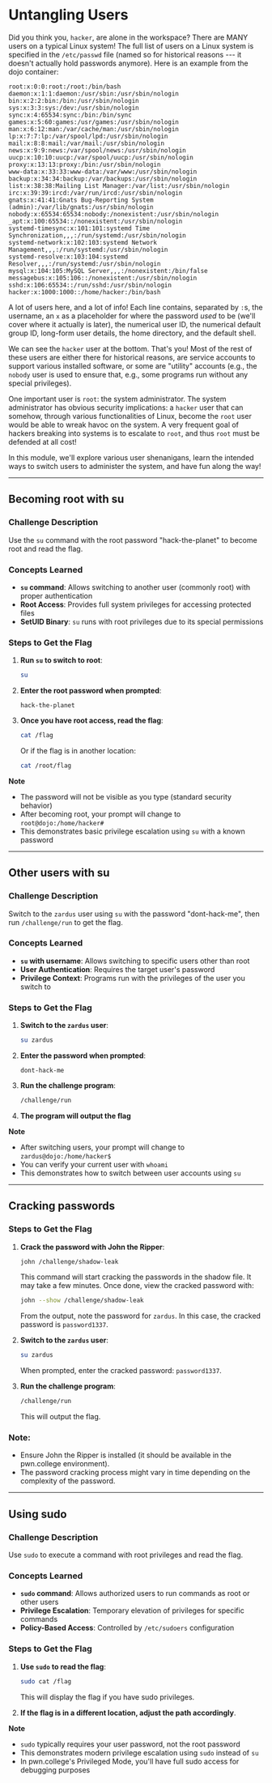 # Untangling Users
<p>Did you think you, <code>hacker</code>, are alone in the workspace?
There are MANY users on a typical Linux system!
The full list of users on a Linux system is specified in the <code>/etc/passwd</code> file (named so for historical reasons --- it doesn't actually hold passwords anymore).
Here is an example from the dojo container:</p>
<pre><code class="language-console hljs shell">root:x:0:0:root:/root:/bin/bash
daemon:x:1:1:daemon:/usr/sbin:/usr/sbin/nologin
bin:x:2:2:bin:/bin:/usr/sbin/nologin
sys:x:3:3:sys:/dev:/usr/sbin/nologin
sync:x:4:65534:sync:/bin:/bin/sync
games:x:5:60:games:/usr/games:/usr/sbin/nologin
man:x:6:12:man:/var/cache/man:/usr/sbin/nologin
lp:x:7:7:lp:/var/spool/lpd:/usr/sbin/nologin
mail:x:8:8:mail:/var/mail:/usr/sbin/nologin
news:x:9:9:news:/var/spool/news:/usr/sbin/nologin
uucp:x:10:10:uucp:/var/spool/uucp:/usr/sbin/nologin
proxy:x:13:13:proxy:/bin:/usr/sbin/nologin
www-data:x:33:33:www-data:/var/www:/usr/sbin/nologin
backup:x:34:34:backup:/var/backups:/usr/sbin/nologin
list:x:38:38:Mailing List Manager:/var/list:/usr/sbin/nologin
irc:x:39:39:ircd:/var/run/ircd:/usr/sbin/nologin
gnats:x:41:41:Gnats Bug-Reporting System (admin):/var/lib/gnats:/usr/sbin/nologin
nobody:x:65534:65534:nobody:/nonexistent:/usr/sbin/nologin
_apt:x:100:65534::/nonexistent:/usr/sbin/nologin
systemd-timesync:x:101:101:systemd Time Synchronization,,,:/run/systemd:/usr/sbin/nologin
systemd-network:x:102:103:systemd Network Management,,,:/run/systemd:/usr/sbin/nologin
systemd-resolve:x:103:104:systemd Resolver,,,:/run/systemd:/usr/sbin/nologin
mysql:x:104:105:MySQL Server,,,:/nonexistent:/bin/false
messagebus:x:105:106::/nonexistent:/usr/sbin/nologin
sshd:x:106:65534::/run/sshd:/usr/sbin/nologin
hacker:x:1000:1000::/home/hacker:/bin/bash
</code></pre>
<p>A lot of users here, and a lot of info!
Each line contains, separated by <code>:</code>s, the username, an <code>x</code> as a placeholder for where the password <em>used</em> to be (we'll cover where it actually is later), the numerical user ID, the numerical default group ID, long-form user details, the home directory, and the default shell.</p>
<p>We can see the <code>hacker</code> user at the bottom.
That's you!
Most of the rest of these users are either there for historical reasons, are service accounts to support various installed software, or some are "utility" accounts (e.g., the <code>nobody</code> user is used to ensure that, e.g., some programs run without any special privileges).</p>
<p>One important user is <code>root</code>: the system administrator.
The system administrator has obvious security implications: a <code>hacker</code> user that can somehow, through various functionalities of Linux, become the <code>root</code> user would be able to wreak havoc on the system.
A very frequent goal of hackers breaking into systems is to escalate to <code>root</code>, and thus <code>root</code> must be defended at all cost!</p>
<p>In this module, we'll explore various user shenanigans, learn the intended ways to switch users to administer the system, and have fun along the way!</p>

---

## Becoming root with su
### Challenge Description
Use the `su` command with the root password "hack-the-planet" to become root and read the flag.

### Concepts Learned
- **`su` command**: Allows switching to another user (commonly root) with proper authentication  
- **Root Access**: Provides full system privileges for accessing protected files  
- **SetUID Binary**: `su` runs with root privileges due to its special permissions  

### Steps to Get the Flag
1. **Run `su` to switch to root**:  
   ```bash
   su
   ```  

2. **Enter the root password when prompted**:  
   ```
   hack-the-planet
   ```  

3. **Once you have root access, read the flag**:  
   ```bash
   cat /flag
   ```  
   Or if the flag is in another location:  
   ```bash
   cat /root/flag
   ```  

**Note**  
- The password will not be visible as you type (standard security behavior)  
- After becoming root, your prompt will change to `root@dojo:/home/hacker#`  
- This demonstrates basic privilege escalation using `su` with a known password

---

## Other users with su
### Challenge Description
Switch to the `zardus` user using `su` with the password "dont-hack-me", then run `/challenge/run` to get the flag.

### Concepts Learned
- **`su` with username**: Allows switching to specific users other than root  
- **User Authentication**: Requires the target user's password  
- **Privilege Context**: Programs run with the privileges of the user you switch to  

### Steps to Get the Flag
1. **Switch to the `zardus` user**:  
   ```bash
   su zardus
   ```  

2. **Enter the password when prompted**:  
   ```
   dont-hack-me
   ```  

3. **Run the challenge program**:  
   ```bash
   /challenge/run
   ```  

4. **The program will output the flag**

**Note**  
- After switching users, your prompt will change to `zardus@dojo:/home/hacker$`  
- You can verify your current user with `whoami`  
- This demonstrates how to switch between user accounts using `su`

---

## Cracking passwords
### Steps to Get the Flag
1. **Crack the password with John the Ripper**:
   ```bash
   john /challenge/shadow-leak
   ```
   This command will start cracking the passwords in the shadow file. It may take a few minutes. Once done, view the cracked password with:
   ```bash
   john --show /challenge/shadow-leak
   ```
   From the output, note the password for `zardus`. In this case, the cracked password is `password1337`.

2. **Switch to the `zardus` user**:
   ```bash
   su zardus
   ```
   When prompted, enter the cracked password: `password1337`.

3. **Run the challenge program**:
   ```bash
   /challenge/run
   ```
   This will output the flag.

### Note:
- Ensure John the Ripper is installed (it should be available in the pwn.college environment).
- The password cracking process might vary in time depending on the complexity of the password.

---

## Using sudo
### Challenge Description
Use `sudo` to execute a command with root privileges and read the flag.

### Concepts Learned
- **`sudo` command**: Allows authorized users to run commands as root or other users  
- **Privilege Escalation**: Temporary elevation of privileges for specific commands  
- **Policy-Based Access**: Controlled by `/etc/sudoers` configuration  

### Steps to Get the Flag
1. **Use `sudo` to read the flag**:  
   ```bash
   sudo cat /flag
   ```  
   This will display the flag if you have sudo privileges.

2. **If the flag is in a different location, adjust the path accordingly**.

**Note**  
- `sudo` typically requires your user password, not the root password  
- This demonstrates modern privilege escalation using `sudo` instead of `su`  
- In pwn.college's Privileged Mode, you'll have full sudo access for debugging purposes
